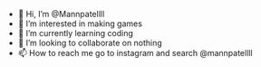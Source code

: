 - 👋 Hi, I’m @Mannpatellll
- 👀 I’m interested in making games
- 🌱 I’m currently learning coding
- 💞️ I’m looking to collaborate on nothing
- 📫 How to reach me go to instagram and search @mannpatellll

<!---
Mannpatellll/Mannpatellll is a ✨ special ✨ repository because its `README.md` (this file) appears on your GitHub profile.
You can click the Preview link to take a look at your changes.
--->
